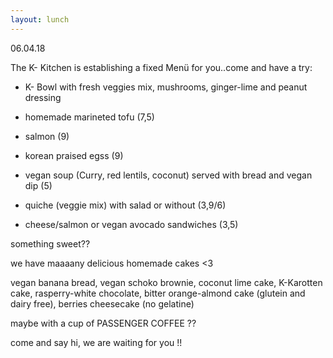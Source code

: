 ```yaml
---
layout: lunch
---
```


06.04.18

The K- Kitchen is establishing a fixed Men&uuml; for you..come and have a try:

- K- Bowl with fresh veggies mix, mushrooms, ginger-lime and peanut dressing

+ homemade marineted tofu (7,5)

+ salmon (9)

+ korean praised egss (9)

- vegan soup (Curry, red lentils, coconut) served with bread and vegan dip (5)

- quiche (veggie mix) with salad or without (3,9/6)

- cheese/salmon or vegan avocado sandwiches (3,5)

something sweet??

we have maaaany delicious homemade cakes &lt;3

vegan banana bread, vegan schoko brownie, coconut lime cake, K-Karotten cake, rasperry-white chocolate, bitter orange-almond cake (glutein and dairy free), berries cheesecake (no gelatine)

maybe with a cup of PASSENGER COFFEE ??

come and say hi, we are waiting for you !!